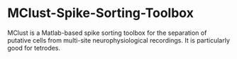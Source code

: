 # MClust-Spike-Sorting-Toolbox
MClust is a Matlab-based spike sorting toolbox for the separation of putative cells from multi-site neurophysiological recordings.  It is particularly good for tetrodes.

